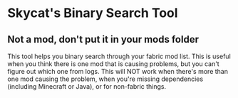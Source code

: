 # Skycat's Binary Search Tool
## Not a mod, don't put it in your mods folder
This tool helps you binary search through your fabric mod list. This is useful when you think there is one mod that is causing problems, but you can't figure out which one from logs. This will NOT work when there's more than one mod causing the problem, when you're missing dependencies (including Minecraft or Java), or for non-fabric things.